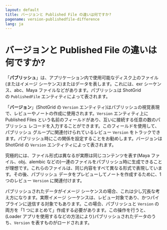```yaml
---
layout: default
title: バージョンと Published File の違いは何ですか?
pagename: version-publishedfile-difference
lang: ja
---
```


# バージョンと Published File の違いは何ですか?

「**パブリッシュ**」は、アプリケーション内で使用可能なディスク上のファイル(またはイメージ シーケンス)またはデータを表します。これには、exr シーケンス、abc、Maya ファイルなどがあります。パブリッシュは ShotGrid の `PublishedFile` エンティティによって表されます。

「**バージョン**」(ShotGrid の `Version` エンティティ)はパブリッシュの視覚表現で、レビューやノートの作成に使用されます。`Version` エンティティ上に Published Files という名前のフィールドがあり、互いに接続する任意の数のパブリッシュ レコードを入力することができます。このフィールドを使用して、パブリッシュ グループに関連付けられているレビュー `Version` をトラックできます。パブリッシュ時にこの関係を設定することをお勧めします。バージョンは ShotGrid の `Version` エンティティによって表されます。

究極的には、ファイル形式は異なるが実際は同じコンテンツを表す(Maya ファイル、obj、alembic などの)一連のファイルをパブリッシュ時に生成できることが理想です。これらのファイルは、同じ内容をすべて異なる形式で表現しています。その後、パブリッシュ データをプレビューしてノートを作成するために、1 つのレビュー `Version` に関連付けます。

パブリッシュされたデータがイメージ シーケンスの場合、これは少し冗長な考え方になります。実際イメージ シーケンスは、レビュー対象であり、かつパイプラインに送信する対象でもあります。この場合、パブリッシュと `Version` の両方を「1 つにまとめて」作成する必要があります。この操作を行うと、(Loader アプリを使用するなどの方法により)パブリッシュされたデータのうち、`Version` を表すものがロードされます。

